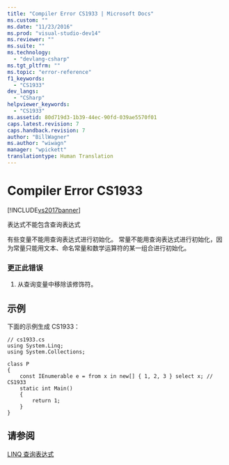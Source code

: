 ```yaml
---
title: "Compiler Error CS1933 | Microsoft Docs"
ms.custom: ""
ms.date: "11/23/2016"
ms.prod: "visual-studio-dev14"
ms.reviewer: ""
ms.suite: ""
ms.technology: 
  - "devlang-csharp"
ms.tgt_pltfrm: ""
ms.topic: "error-reference"
f1_keywords: 
  - "CS1933"
dev_langs: 
  - "CSharp"
helpviewer_keywords: 
  - "CS1933"
ms.assetid: 80d719d3-1b39-44ec-90fd-039ae5570f01
caps.latest.revision: 7
caps.handback.revision: 7
author: "BillWagner"
ms.author: "wiwagn"
manager: "wpickett"
translationtype: Human Translation
---
```

# Compiler Error CS1933
[!INCLUDE[vs2017banner](../../../csharp/includes/vs2017banner.md)]

表达式不能包含查询表达式  
  
 有些变量不能用查询表达式进行初始化。  常量不能用查询表达式进行初始化，因为常量只能用文本、命名常量和数学运算符的某一组合进行初始化。  
  
### 更正此错误  
  
1.  从查询变量中移除该修饰符。  
  
## 示例  
 下面的示例生成 CS1933：  
  
```  
// cs1933.cs  
using System.Linq;  
using System.Collections;  
  
class P  
{  
    const IEnumerable e = from x in new[] { 1, 2, 3 } select x; // CS1933  
    static int Main()  
    {  
        return 1;  
    }  
}  
```  
  
## 请参阅  
 [LINQ 查询表达式](../../../csharp/programming-guide/linq-query-expressions/index.md)